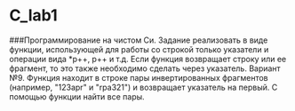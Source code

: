 # C_lab1
###Программирование на чистом Си.
Задание реализовать в виде функции, использующей для работы со строкой
только указатели и операции вида *p++, p++ и т.д. Если функция возвращает строку или ее
фрагмент, то это также необходимо сделать через указатель.
Вариант №9.
Функция находит в строке пары инвертированных фрагментов (например, "123apr" и "rpa321")
и возвращает указатель на первый. С помощью функции найти все пары.
